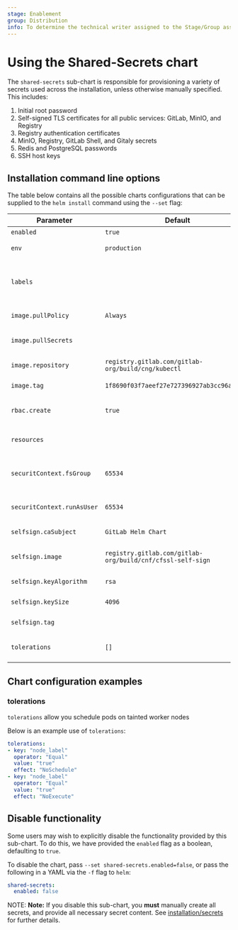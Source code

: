 ```yaml
---
stage: Enablement
group: Distribution
info: To determine the technical writer assigned to the Stage/Group associated with this page, see https://about.gitlab.com/handbook/engineering/ux/technical-writing/#designated-technical-writers
---
```


# Using the Shared-Secrets chart

The `shared-secrets` sub-chart is responsible for provisioning a variety of secrets
used across the installation, unless otherwise manually specified. This includes:

1. Initial root password
1. Self-signed TLS certificates for all public services: GitLab, MinIO, and Registry
1. Registry authentication certificates
1. MinIO, Registry, GitLab Shell, and Gitaly secrets
1. Redis and PostgreSQL passwords
1. SSH host keys

## Installation command line options

The table below contains all the possible charts configurations that can be supplied
to the `helm install` command using the `--set` flag:

| Parameter                  | Default             | Description                         |
| -------------------------- | ------------------- | ----------------------------------- |
| `enabled`                  | `true`              | [See Below](#disable-functionality) |
| `env`                      | `production`        | Rails environment                   |
| `labels`                   |                     | Supplemental Pod labels. Will not be used for selectors. |
| `image.pullPolicy`         | `Always`            | Gitaly image pull policy            |
| `image.pullSecrets`        |                     | Secrets for the image repository    |
| `image.repository`         | `registry.gitlab.com/gitlab-org/build/cng/kubectl` | Gitaly image repository |
| `image.tag`                | `1f8690f03f7aeef27e727396927ab3cc96ac89e7` | Gitaly image tag |
| `rbac.create`              | `true`              | Create RBAC roles and bindings      |
| `resources`                |                     | resource requests, limits           |
| `securitContext.fsGroup`   | `65534`             | User ID to mount filesystems as     |
| `securitContext.runAsUser` | `65534`             | User ID to run the container as     |
| `selfsign.caSubject`       | `GitLab Helm Chart` | selfsign CA Subject                 |
| `selfsign.image`           | `registry.gitlab.com/gitlab-org/build/cnf/cfssl-self-sign` | selfsign image repository |
| `selfsign.keyAlgorithm`    | `rsa`               | selfsign cert key algorithm         |
| `selfsign.keySize`         | `4096`              | selfsign cert key size              |
| `selfsign.tag`             |                     | selfsign image tag                  |
| `tolerations`              | `[]`                | Toleration labels for pod assignment|

## Chart configuration examples

### tolerations

`tolerations` allow you schedule pods on tainted worker nodes

Below is an example use of `tolerations`:

```yaml
tolerations:
- key: "node_label"
  operator: "Equal"
  value: "true"
  effect: "NoSchedule"
- key: "node_label"
  operator: "Equal"
  value: "true"
  effect: "NoExecute"
```

## Disable functionality

Some users may wish to explicitly disable the functionality provided by this sub-chart.
To do this, we have provided the `enabled` flag as a boolean, defaulting to `true`.

To disable the chart, pass `--set shared-secrets.enabled=false`, or pass the following
in a YAML via the `-f` flag to `helm`:

```yaml
shared-secrets:
  enabled: false
```

NOTE: **Note:** If you disable this sub-chart, you **must** manually create all secrets,
  and provide all necessary secret content. See [installation/secrets](../../installation/secrets.md#manual-secret-creation-optional)
  for further details.
